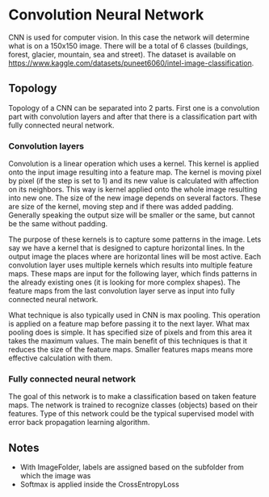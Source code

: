 # Convolution Neural Network

CNN is used for computer vision. In this case the network will determine what is on a 150x150 image. There will be a total of 6 classes (buildings, forest, glacier, mountain, sea and street). The dataset is available on https://www.kaggle.com/datasets/puneet6060/intel-image-classification.

## Topology

Topology of a CNN can be separated into 2 parts. First one is a convolution part with convolution layers and after that there is a classification part with fully connected neural network.

### Convolution layers

Convolution is a linear operation which uses a kernel. This kernel is applied onto the input image resulting into a feature map. The kernel is moving pixel by pixel (if the step is set to 1) and its new value is calculated with affection on its neighbors. This way is kernel applied onto the whole image resulting into new one. The size of the new image depends on several factors. These are size of the kernel, moving step and if there was added padding. Generally speaking the output size will be smaller or the same, but cannot be the same without padding.

The purpose of these kernels is to capture some patterns in the image. Lets say we have a kernel that is designed to capture horizontal lines. In the output image the places where are horizontal lines will be most active. Each convolution layer uses multiple kernels which results into multiple feature maps. These maps are input for the following layer, which finds patterns in the already existing ones (it is looking for more complex shapes). The feature maps from the last convolution layer serve as input into fully connected neural network.

What technique is also typically used in CNN is max pooling. This operation is applied on a feature map before passing it to the next layer. What max pooling does is simple. It has specified size of pixels and from this area it takes the maximum values. The main benefit of this techniques is that it reduces the size of the feature maps. Smaller features maps means more effective calculation with them.

### Fully connected neural network

The goal of this network is to make a classification based on taken feature maps. The network is trained to recognize classes (objects) based on their features. Type of this network could be the typical supervised model with error back propagation learning algorithm.


## Notes

- With ImageFolder, labels are assigned based on the subfolder from which the image was 
- Softmax is applied inside the CrossEntropyLoss
